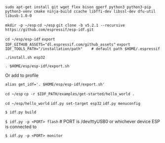 `sudo apt-get install git wget flex bison gperf python3 python3-pip python3-venv cmake ninja-build ccache libffi-dev libssl-dev dfu-util libusb-1.0-0`

`mkdir -p ~/esp`
`cd ~/esp`
`git clone -b v5.2.1 --recursive https://github.com/espressif/esp-idf.git`

`cd ~/esp/esp-idf`
`export IDF_GITHUB_ASSETS="dl.espressif.com/github_assets"`
`export IDF_TOOLS_PATH="/installation/path"    # default path $HOME/.espressif`

`./install.sh esp32`

`. $HOME/esp/esp-idf/export.sh`

Or add to profile

`alias get_idf='. $HOME/esp/esp-idf/export.sh'`

`cd ~/esp`
`cp -r $IDF_PATH/examples/get-started/hello_world .`

`cd ~/esp/hello_world`
`idf.py set-target esp32`
`idf.py menuconfig`

`$ idf.py build`

`$ idf.py -p <PORT> flash`
                                # PORT is /dev/ttyUSB0 or whichever device ESP is connected to

`$ idf.py -p <PORT> monitor`





